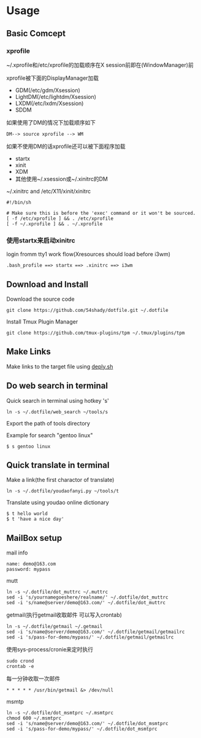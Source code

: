 # Usage

## Basic Comcept

### xprofile

~/.xprofile和/etc/xprofile的加载顺序在X session前即在(WindowManager)前

xprofile被下面的DisplayManager加载

- GDM(/etc/gdm/Xsession)
- LightDM(/etc/lightdm/Xsession)
- LXDM(/etc/lxdm/Xsession)
- SDDM

如果使用了DM的情况下加载顺序如下

	DM--> source xprofile --> WM

如果不使用DM的话xprofile还可以被下面程序加载

- startx
- xinit
- XDM
- 其他使用~/.xsession或~/.xinitrc的DM

~/.xinitrc and /etc/X11/xinit/xinitrc

	#!/bin/sh

	# Make sure this is before the 'exec' command or it won't be sourced.
	[ -f /etc/xprofile ] && . /etc/xprofile
	[ -f ~/.xprofile ] && . ~/.xprofile

### 使用startx来启动xinitrc

login fromm tty1 work flow(Xresources should load before i3wm)

	.bash_profile ==> startx ==> .xinitrc ==> i3wm

## Download and Install

Download the source code

	git clone https://github.com/54shady/dotfile.git ~/.dotfile

Install Tmux Plugin Manager

	git clone https://github.com/tmux-plugins/tpm ~/.tmux/plugins/tpm

## Make Links

Make links to the target file using [deply.sh](deploy.sh)

## Do web search in terminal

Quick search in terminal using hotkey 's'

	ln -s ~/.dotfile/web_search ~/tools/s

Export the path of tools directory

Example for search "gentoo linux"

	$ s gentoo linux

## Quick translate in terminal

Make a link(the first charactor of translate)

	ln -s ~/.dotfile/youdaofanyi.py ~/tools/t

Translate using youdao online dictionary

	$ t hello world
	$ t 'have a nice day'

## MailBox setup

mail info

	name: demo@163.com
	password: mypass

mutt

	ln -s ~/.dotfile/dot_muttrc ~/.muttrc
	sed -i 's/yournamegoeshere/realname/' ~/.dotfile/dot_muttrc
	sed -i 's/name@server/demo@163.com/' ~/.dotfile/dot_muttrc

getmail(执行getmail收取邮件 可以写入crontab)

	ln -s ~/.dotfile/getmail ~/.getmail
	sed -i 's/name@server/demo@163.com/' ~/.dotfile/getmail/getmailrc
	sed -i 's/pass-for-demo/mypass/' ~/.dotfile/getmail/getmailrc

使用sys-process/cronie来定时执行

	sudo crond
	crontab -e

每一分钟收取一次邮件

	* * * * * /usr/bin/getmail &> /dev/null

msmtp

	ln -s ~/.dotfile/dot_msmtprc ~/.msmtprc
	chmod 600 ~/.msmtprc
	sed -i 's/name@server/demo@163.com/' ~/.dotfile/dot_msmtprc
	sed -i 's/pass-for-demo/mypass/' ~/.dotfile/dot_msmtprc
